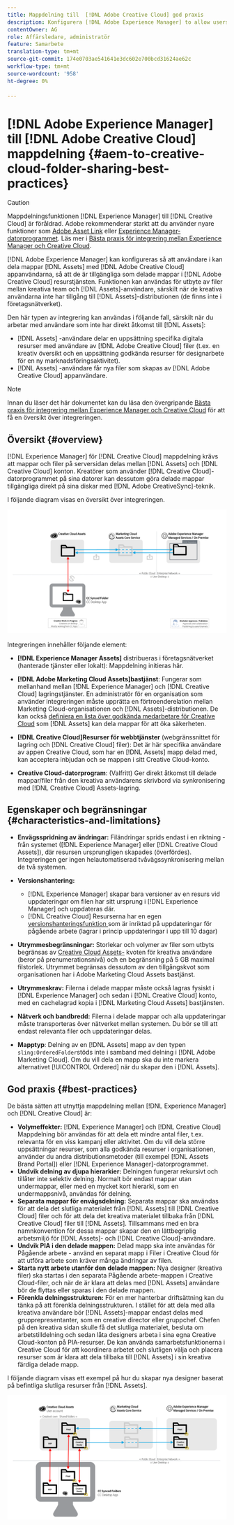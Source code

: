 ```yaml
---
title: Mappdelning till  [!DNL Adobe Creative Cloud] god praxis
description: Konfigurera [!DNL Adobe Experience Manager] to allow users in [!DNL Experience Manager Assets] för utbyte av mappar med Adobe Creative Cloud-användare (CC).
contentOwner: AG
role: Affärsledare, administratör
feature: Samarbete
translation-type: tm+mt
source-git-commit: 174e0703ae541641e3dc602e700bcd31624ae62c
workflow-type: tm+mt
source-wordcount: '958'
ht-degree: 0%

---
```



# [!DNL Adobe Experience Manager] till  [!DNL Adobe Creative Cloud] mappdelning  {#aem-to-creative-cloud-folder-sharing-best-practices}

>[!CAUTION]
>
>Mappdelningsfunktionen [!DNL Experience Manager] till [!DNL Creative Cloud] är föråldrad. Adobe rekommenderar starkt att du använder nyare funktioner som [Adobe Asset Link](https://helpx.adobe.com/enterprise/admin-guide.html/enterprise/using/adobe-asset-link.ug.html) eller [Experience Manager-datorprogrammet](https://experienceleague.adobe.com/docs/experience-manager-desktop-app/using/using.html). Läs mer i [Bästa praxis för integrering mellan Experience Manager och Creative Cloud](/help/assets/aem-cc-integration-best-practices.md).

[!DNL Adobe Experience Manager] kan konfigureras så att användare i kan dela mappar  [!DNL Assets] med  [!DNL Adobe Creative Cloud] appanvändarna, så att de är tillgängliga som delade mappar i  [!DNL Adobe Creative Cloud] resurstjänsten. Funktionen kan användas för utbyte av filer mellan kreativa team och [!DNL Assets]-användare, särskilt när de kreativa användarna inte har tillgång till [!DNL Assets]-distributionen (de finns inte i företagsnätverket).

Den här typen av integrering kan användas i följande fall, särskilt när du arbetar med användare som inte har direkt åtkomst till [!DNL Assets]:

* [!DNL Assets] -användare delar en uppsättning specifika digitala resurser med användare av  [!DNL Adobe Creative Cloud] filer (t.ex. en kreativ översikt och en uppsättning godkända resurser för designarbete för en ny marknadsföringsaktivitet).
* [!DNL Assets] -användare får nya filer som skapas av  [!DNL Adobe Creative Cloud] appanvändare.

>[!NOTE]
>
>Innan du läser det här dokumentet kan du läsa den övergripande [Bästa praxis för integrering mellan Experience Manager och Creative Cloud](/help/assets/aem-cc-integration-best-practices.md) för att få en översikt över integreringen.

## Översikt {#overview}

[!DNL Experience Manager] för  [!DNL Creative Cloud] mappdelning krävs att mappar och filer på serversidan delas mellan  [!DNL Assets] och  [!DNL Creative Cloud] konton. Kreatörer som använder [!DNL Creative Cloud]-datorprogrammet på sina datorer kan dessutom göra delade mappar tillgängliga direkt på sina diskar med [!DNL Adobe CreativeSync]-teknik.

I följande diagram visas en översikt över integreringen.

![chlimage_1-179](assets/chlimage_1-406.png)

Integreringen innehåller följande element:

* **[!DNL Experience Manager Assets]** distribueras i företagsnätverket (hanterade tjänster eller lokalt): Mappdelning initieras här.
* **[!DNL Adobe Marketing Cloud Assets]bastjänst**: Fungerar som mellanhand mellan  [!DNL Experience Manager] och  [!DNL Creative Cloud] lagringstjänster. En administratör för en organisation som använder integreringen måste upprätta en förtroenderelation mellan Marketing Cloud-organisationen och [!DNL Assets]-distributionen. De kan också [definiera en lista över godkända medarbetare för Creative Cloud](https://experienceleague.adobe.com/docs/core-services/interface/assets/t-admin-add-cc-user.html) som [!DNL Assets] kan dela mappar för att öka säkerheten.

* **[!DNL Creative Cloud]Resurser för webbtjänster**  (webgränssnittet för lagring och  [!DNL Creative Cloud] filer): Det är här specifika användare av appen Creative Cloud, som har en  [!DNL Assets] mapp delad med, kan acceptera inbjudan och se mappen i sitt Creative Cloud-konto.
* **Creative Cloud-datorprogram**: (Valfritt) Ger direkt åtkomst till delade mappar/filer från den kreativa användarens skrivbord via synkronisering med  [!DNL Creative Cloud] Assets-lagring.

## Egenskaper och begränsningar {#characteristics-and-limitations}

* **Envägsspridning av ändringar:** Filändringar sprids endast i en riktning - från systemet ([!DNL Experience Manager] eller  [!DNL Creative Cloud Assets]), där resursen ursprungligen skapades (överfördes). Integreringen ger ingen helautomatiserad tvåvägssynkronisering mellan de två systemen.
* **Versionshantering:**

   * [!DNL Experience Manager] skapar bara versioner av en resurs vid uppdateringar om filen har sitt ursprung i  [!DNL Experience Manager] och uppdateras där.
   * [!DNL Creative Cloud] Resurserna har en egen  [versionshanteringsfunktion ](https://helpx.adobe.com/creative-cloud/help/versioning-faq.html) som är inriktad på uppdateringar för pågående arbete (lagrar i princip uppdateringar i upp till 10 dagar)

* **Utrymmesbegränsningar:** Storlekar och volymer av filer som utbyts begränsas av  [Creative Cloud Assets-](https://helpx.adobe.com/creative-cloud/kb/file-storage-quota.html) kvoten för kreativa användare (beror på prenumerationsnivå) och en begränsning på 5 GB maximal filstorlek. Utrymmet begränsas dessutom av den tillgångskvot som organisationen har i Adobe Marketing Cloud Assets bastjänst.

* **Utrymmeskrav:** Filerna i delade mappar måste också lagras fysiskt i  [!DNL Experience Manager] och sedan i  [!DNL Creative Cloud] konto, med en cachelagrad kopia i  [!DNL Marketing Cloud Assets] bastjänsten.
* **Nätverk och bandbredd:** Filerna i delade mappar och alla uppdateringar måste transporteras över nätverket mellan systemen. Du bör se till att endast relevanta filer och uppdateringar delas.
* **Mapptyp**: Delning av en  [!DNL Assets] mapp av den typen  `sling:OrderedFolder`stöds inte i samband med delning i  [!DNL Adobe Marketing Cloud]. Om du vill dela en mapp ska du inte markera alternativet [!UICONTROL Ordered] när du skapar den i [!DNL Assets].

## God praxis {#best-practices}

De bästa sätten att utnyttja mappdelning mellan [!DNL Experience Manager] och [!DNL Creative Cloud] är:

* **Volymeffekter:** [!DNL Experience Manager] och  [!DNL Creative Cloud] Mappdelning bör användas för att dela ett mindre antal filer, t.ex. relevanta för en viss kampanj eller aktivitet. Om du vill dela större uppsättningar resurser, som alla godkända resurser i organisationen, använder du andra distributionsmetoder (till exempel [!DNL Assets Brand Portal]) eller [!DNL Experience Manager]-datorprogrammet.
* **Undvik delning av djupa hierarkier:** Delningen fungerar rekursivt och tillåter inte selektiv delning. Normalt bör endast mappar utan undermappar, eller med en mycket kort hierarki, som en undermappsnivå, användas för delning.
* **Separata mappar för envägsdelning:** Separata mappar ska användas för att dela det slutliga materialet från  [!DNL Assets] till  [!DNL Creative Cloud] filer och för att dela det kreativa materialet tillbaka från  [!DNL Creative Cloud] filer till  [!DNL Assets]. Tillsammans med en bra namnkonvention för dessa mappar skapar den en lättbegriplig arbetsmiljö för [!DNL Assets]- och [!DNL Creative Cloud]-användare.
* **Undvik PIA i den delade mappen:** Delad mapp ska inte användas för Pågående arbete - använd en separat mapp i Filer i Creative Cloud för att utföra arbete som kräver många ändringar av filen.
* **Starta nytt arbete utanför den delade mappen:** Nya designer (kreativa filer) ska startas i den separata Pågående arbete-mappen i Creative Cloud-filer, och när de är klara att delas med  [!DNL Assets] användare bör de flyttas eller sparas i den delade mappen.
* **Förenkla delningsstrukturen:** För en mer hanterbar driftsättning kan du tänka på att förenkla delningsstrukturen. I stället för att dela med alla kreativa användare bör [!DNL Assets]-mappar endast delas med grupprepresentanter, som en creative director eller gruppchef. Chefen på den kreativa sidan skulle få det slutliga materialet, besluta om arbetstilldelning och sedan låta designers arbeta i sina egna Creative Cloud-konton på PIA-resurser. De kan använda samarbetsfunktionerna i Creative Cloud för att koordinera arbetet och slutligen välja och placera resurser som är klara att dela tillbaka till [!DNL Assets] i sin kreativa färdiga delade mapp.

I följande diagram visas ett exempel på hur du skapar nya designer baserat på befintliga slutliga resurser från [!DNL Assets].

![chlimage_1-180](assets/chlimage_1-407.png)
